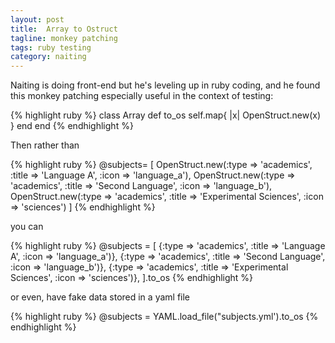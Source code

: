 ```yaml
---
layout: post
title:  Array to Ostruct
tagline: monkey patching
tags: ruby testing
category: naiting
---
```

Naiting is doing front-end but he's leveling up in ruby coding, and he found this monkey patching especially useful in the context of testing:

{% highlight ruby %}
    class Array
      def to_os
        self.map{ |x| OpenStruct.new(x) }
      end
    end
{% endhighlight %}

Then rather than

{% highlight ruby %}
    @subjects= [
      OpenStruct.new(:type => 'academics', :title => 'Language A', :icon => 'language_a'),
      OpenStruct.new(:type => 'academics', :title => 'Second Language', :icon => 'language_b'),
      OpenStruct.new(:type => 'academics', :title => 'Experimental Sciences', :icon => 'sciences')
    ]
{% endhighlight %}

you can

{% highlight ruby %}
    @subjects = [
      {:type => 'academics', :title => 'Language A', :icon => 'language_a')},
      {:type => 'academics', :title => 'Second Language', :icon => 'language_b')},
      {:type => 'academics', :title => 'Experimental Sciences', :icon => 'sciences')},
    ].to_os
{% endhighlight %}

or even, have fake data stored in a yaml file

{% highlight ruby %}
    @subjects = YAML.load_file("subjects.yml').to_os
{% endhighlight %}
